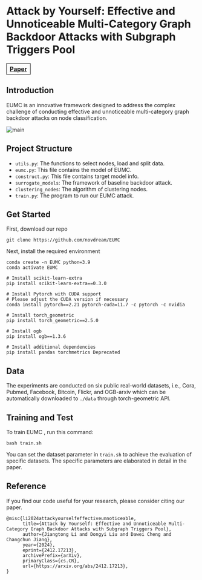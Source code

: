 # Attack by Yourself: Effective and Unnoticeable Multi-Category Graph Backdoor Attacks with Subgraph Triggers Pool


<table style="width:20%; border-collapse: collapse;">
  <tr>
    <th style="border: 1px solid black;text-align:center;"><a href="https://arxiv.org/abs/2412.17213">Paper</a></th>
  </tr>
</table>

## Introduction

EUMC is an innovative framework designed to address the complex challenge of conducting effective and unnoticeable multi-category graph backdoor attacks on node classification. 

![main](EUMC\images\main.png)




## Project Structure

*  `utils.py`: The functions to select nodes, load and split data.
*  `eumc.py`: This file contains the model of EUMC.
*  `construct.py`: This file contains target model info.
*  `surrogate_models`: The framework of baseline backdoor attack.
*  `clustering_nodes`: The algorithm of clustering nodes.
*  `train.py`: The program to run our EUMC attack.

## Get Started
First, download our repo
```
git clone https://github.com/novdream/EUMC
```
Next, install the required environment
```setup
conda create -n EUMC python=3.9
conda activate EUMC

# Install scikit-learn-extra
pip install scikit-learn-extra==0.3.0

# Install Pytorch with CUDA support
# Please adjust the CUDA version if necessary
conda install pytorch==2.21 pytorch-cuda=11.7 -c pytorch -c nvidia

# Install torch_geometric
pip install torch_geometric==2.5.0

# Install ogb
pip install ogb==1.3.6

# Install additional dependencies
pip install pandas torchmetrics Deprecated
```
## Data
The experiments are conducted on six public real-world datasets, i.e., Cora, Pubmed, Facebook, Bitcoin, Flickr, and OGB-arxiv which can be automatically downloaded to `./data` through torch-geometric API.

## Training and Test

To train EUMC , run this command:

```train
bash train.sh
```

You can set the dataset parameter in  `train.sh` to achieve the evaluation of specific datasets. The specific parameters are elaborated in detail in the paper.


## Reference
If you find our code useful for your research, please consider citing our paper.
```
@misc{li2024attackyourselfeffectiveunnoticeable,
      title={Attack by Yourself: Effective and Unnoticeable Multi-Category Graph Backdoor Attacks with Subgraph Triggers Pool}, 
      author={Jiangtong Li and Dongyi Liu and Dawei Cheng and Changchun Jiang},
      year={2024},
      eprint={2412.17213},
      archivePrefix={arXiv},
      primaryClass={cs.CR},
      url={https://arxiv.org/abs/2412.17213}, 
}
```

